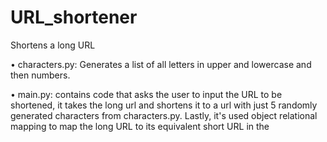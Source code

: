 # URL_shortener
Shortens a long URL

• characters.py: Generates a list of all letters in upper and lowercase and then numbers.

• main.py: contains code that asks the user to input the URL to be shortened, it takes the long url and shortens it to a url with just 5 randomly generated characters from characters.py. Lastly, it's used object relational mapping to map the long URL to its equivalent short URL in the  
